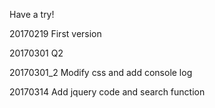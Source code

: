Have a try!

20170219
First version

20170301
Q2

20170301_2
Modify css and add console log

20170314
Add jquery code and search function